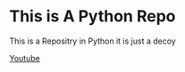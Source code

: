 # This is A Python Repo

<p>This is a Repositry in Python it is just a decoy</p>
 <a href="https://www.youtube.com">Youtube</a>